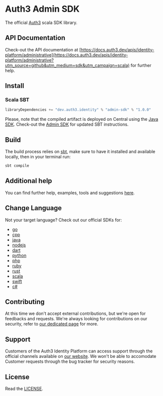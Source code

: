 # Auth3 Admin SDK

The official [Auth3](https://auth3.dev/?utm_source=github&utm_medium=sdk&utm_campaign=scala) scala SDK library.

## API Documentation

Check-out the API documentation at [https://docs.auth3.dev/apis/identity-platform/administrative](https://docs.auth3.dev/apis/identity-platform/administrative?utm_source=github&utm_medium=sdk&utm_campaign=scala) for further help.

## Install

### Scala SBT

```python
libraryDependencies += "dev.auth3.identity" % "admin-sdk" % "1.0.0"
```

Please, note that the compiled artifact is deployed on Central using the [Java SDK](https://github.com/auth3-dev/java-sdk). Check-out the [Admin SDK](https://github.com/auth3-dev/java-sdk/tree/main/admin-sdk#scala-sbt) for updated SBT instructions.

## Build

The build process relies on [sbt](https://www.scala-sbt.org), make sure to have it installed and available locally, then in your terminal run:

```bash
sbt compile
```

## Additional help

You can find further help, examples, tools and suggestions [here](https://scalapb.github.io/docs/grpc/).

## Change Language

Not your target language? Check out our official SDKs for: 

  * [go](https://github.com/auth3-dev/go-sdk)
  * [cpp](https://github.com/auth3-dev/cpp-sdk)
  * [java](https://github.com/auth3-dev/java-sdk)
  * [nodejs](https://github.com/auth3-dev/nodejs-sdk)
  * [dart](https://github.com/auth3-dev/dart-sdk)
  * [python](https://github.com/auth3-dev/python-sdk)
  * [php](https://github.com/auth3-dev/php-sdk)
  * [ruby](https://github.com/auth3-dev/ruby-sdk)
  * [rust](https://github.com/auth3-dev/rust-sdk)
  * [scala](https://github.com/auth3-dev/scala-sdk)
  * [swift](https://github.com/auth3-dev/swift-sdk)
  * [c#](https://github.com/auth3-dev/csharp-sdk)

## Contributing

At this time we don't accept external contributions, but we're open for feedbacks and requests. We're always looking for contributions on our security, refer to [our dedicated page](https://auth3.dev/bounty-program?utm_source=github&utm_medium=sdk&utm_campaign=scala) for more.

## Support

Customers of the Auth3 Identity Platform can access support through the official channels available on [our website](https://auth3.dev/?utm_source=github&utm_medium=sdk&utm_campaign=scala). We won't be able to accomodate Customer requests through the bug tracker for security reasons. 

## License

Read the [LICENSE](../LICENSE).
